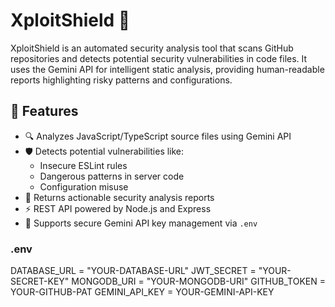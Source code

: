 # XploitShield 🔐

XploitShield is an automated security analysis tool that scans GitHub repositories and detects potential security vulnerabilities in code files. It uses the Gemini API for intelligent static analysis, providing human-readable reports highlighting risky patterns and configurations.

## 🚀 Features

- 🔍 Analyzes JavaScript/TypeScript source files using Gemini API
- 🛡️ Detects potential vulnerabilities like:
  - Insecure ESLint rules
  - Dangerous patterns in server code
  - Configuration misuse
- 📄 Returns actionable security analysis reports
- ⚡ REST API powered by Node.js and Express
- 🔐 Supports secure Gemini API key management via `.env`

### .env

DATABASE_URL = "YOUR-DATABASE-URL"
JWT_SECRET = "YOUR-SECRET-KEY"
MONGODB_URI = "YOUR-MONGODB-URI"
GITHUB_TOKEN = YOUR-GITHUB-PAT
GEMINI_API_KEY = YOUR-GEMINI-API-KEY



